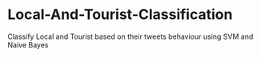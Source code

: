 Local-And-Tourist-Classification
================================

Classify Local and Tourist based on their tweets behaviour using SVM and Naive Bayes
